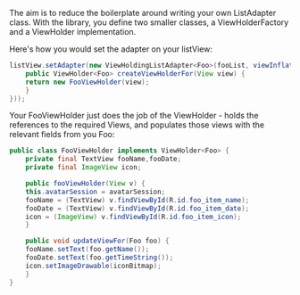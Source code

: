 The aim is to reduce the boilerplate around writing your own ListAdapter class. With the library, you define two smaller classes, a 
ViewHolderFactory and a ViewHolder implementation.

Here's how you would set the adapter on your listView:

```java
listView.setAdapter(new ViewHoldingListAdapter<Foo>(fooList, viewInflatorFor(context, foo_list_item), new ViewHolderFactory<Foo>() {
    public ViewHolder<Foo> createViewHolderFor(View view) {
	return new FooViewHolder(view);
    }
}));
```

Your FooViewHolder just does the job of the ViewHolder - holds the references to the required Views, and populates those views with the relevant
fields from you Foo:

```java
public class FooViewHolder implements ViewHolder<Foo> {
    private final TextView fooName,fooDate;
    private final ImageView icon;

    public fooViewHolder(View v) {
	this.avatarSession = avatarSession;
	fooName = (TextView) v.findViewById(R.id.foo_item_name);
	fooDate = (TextView) v.findViewById(R.id.foo_item_date);
	icon = (ImageView) v.findViewById(R.id.foo_item_icon);
    }

    public void updateViewFor(Foo foo) {
	fooName.setText(foo.getName());
	fooDate.setText(foo.getTimeString());
	icon.setImageDrawable(iconBitmap);
    }
}
```